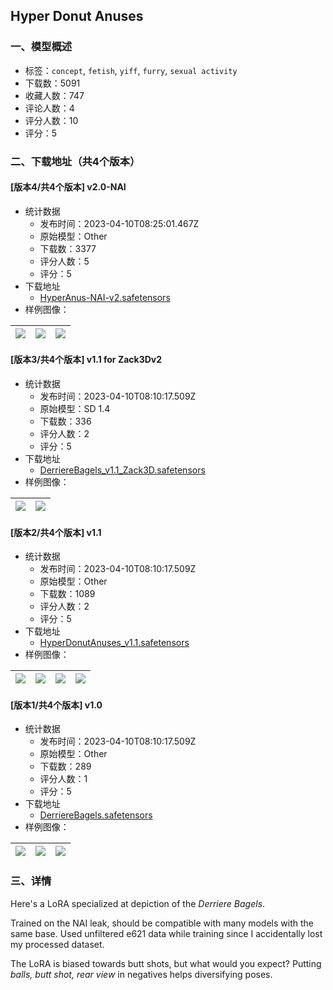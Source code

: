 ## Hyper Donut Anuses
### 一、模型概述

- 标签：`concept`, `fetish`, `yiff`, `furry`, `sexual activity`
- 下载数：5091
- 收藏人数：747
- 评论人数：4
- 评分人数：10
- 评分：5

### 二、下载地址（共4个版本）

#### [版本4/共4个版本] v2.0-NAI

- 统计数据
  - 发布时间：2023-04-10T08:25:01.467Z
  - 原始模型：Other
  - 下载数：3377
  - 评分人数：5
  - 评分：5
- 下载地址
  - [HyperAnus-NAI-v2.safetensors](https://civitai.com/api/download/models/41591)
- 样例图像：

| <img src="https://image.civitai.com/xG1nkqKTMzGDvpLrqFT7WA/299100cd-8052-4cf1-da41-05a002661000/width=450/458106.jpeg" /> | <img src="https://image.civitai.com/xG1nkqKTMzGDvpLrqFT7WA/390cd611-3bad-4376-463c-f4925cf6d000/width=450/458092.jpeg" /> | <img src="https://image.civitai.com/xG1nkqKTMzGDvpLrqFT7WA/da8c8e0b-bf91-4add-0785-50af4b9b3c00/width=450/458096.jpeg" /> |
| ---- | ---- | ---- |

#### [版本3/共4个版本] v1.1 for Zack3Dv2

- 统计数据
  - 发布时间：2023-04-10T08:10:17.509Z
  - 原始模型：SD 1.4
  - 下载数：336
  - 评分人数：2
  - 评分：5
- 下载地址
  - [DerriereBagels_v1.1_Zack3D.safetensors](https://civitai.com/api/download/models/20235)
- 样例图像：

| <img src="https://image.civitai.com/xG1nkqKTMzGDvpLrqFT7WA/3cdc9ea4-3d8d-4747-d116-83c1d0953100/width=450/214053.jpeg" /> | <img src="https://image.civitai.com/xG1nkqKTMzGDvpLrqFT7WA/31db115f-1784-476c-9fa5-92df4bc64a00/width=450/214054.jpeg" /> |
| ---- | ---- |

#### [版本2/共4个版本] v1.1

- 统计数据
  - 发布时间：2023-04-10T08:10:17.509Z
  - 原始模型：Other
  - 下载数：1089
  - 评分人数：2
  - 评分：5
- 下载地址
  - [HyperDonutAnuses_v1.1.safetensors](https://civitai.com/api/download/models/20182)
- 样例图像：

| <img src="https://image.civitai.com/xG1nkqKTMzGDvpLrqFT7WA/203f870f-cfe4-48e0-9dd7-31881ebe6500/width=450/216236.jpeg" /> | <img src="https://image.civitai.com/xG1nkqKTMzGDvpLrqFT7WA/560102d1-e53f-4ef9-60e3-804f2ec30d00/width=450/213374.jpeg" /> | <img src="https://image.civitai.com/xG1nkqKTMzGDvpLrqFT7WA/6bdfa382-41c3-43aa-395a-db7c84ecc700/width=450/213373.jpeg" /> | <img src="https://image.civitai.com/xG1nkqKTMzGDvpLrqFT7WA/2e28900e-a578-4a25-9376-6f287e917900/width=450/213372.jpeg" /> |
| ---- | ---- | ---- | ---- |

#### [版本1/共4个版本] v1.0

- 统计数据
  - 发布时间：2023-04-10T08:10:17.509Z
  - 原始模型：Other
  - 下载数：289
  - 评分人数：1
  - 评分：5
- 下载地址
  - [DerriereBagels.safetensors](https://civitai.com/api/download/models/14653)
- 样例图像：

| <img src="https://image.civitai.com/xG1nkqKTMzGDvpLrqFT7WA/c7b9ad93-21e8-44b1-f29a-4616e507d800/width=450/143307.jpeg" /> | <img src="https://image.civitai.com/xG1nkqKTMzGDvpLrqFT7WA/80affc50-36fb-4a93-aed5-4d5cbf60ef00/width=450/143310.jpeg" /> | <img src="https://image.civitai.com/xG1nkqKTMzGDvpLrqFT7WA/f799bebc-9c9d-4511-0e02-c1b786bc5800/width=450/143309.jpeg" /> |
| ---- | ---- | ---- |


### 三、详情
<p>Here's a LoRA specialized at depiction of the <em>Derriere Bagels</em>.</p><p>Trained on the NAI leak, should be compatible with many models with the same base. Used unfiltered e621 data while training since I accidentally lost my processed dataset.</p><p>The LoRA is biased towards butt shots, but what would you expect? Putting <em>balls, butt shot, rear view</em> in negatives helps diversifying poses.</p>